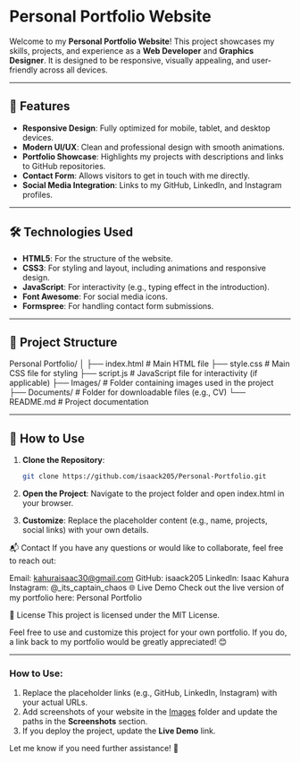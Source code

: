 # Personal Portfolio Website

Welcome to my **Personal Portfolio Website**! This project showcases my skills, projects, and experience as a **Web Developer** and **Graphics Designer**. It is designed to be responsive, visually appealing, and user-friendly across all devices.

---

## 🌟 Features

- **Responsive Design**: Fully optimized for mobile, tablet, and desktop devices.
- **Modern UI/UX**: Clean and professional design with smooth animations.
- **Portfolio Showcase**: Highlights my projects with descriptions and links to GitHub repositories.
- **Contact Form**: Allows visitors to get in touch with me directly.
- **Social Media Integration**: Links to my GitHub, LinkedIn, and Instagram profiles.

---

## 🛠️ Technologies Used

- **HTML5**: For the structure of the website.
- **CSS3**: For styling and layout, including animations and responsive design.
- **JavaScript**: For interactivity (e.g., typing effect in the introduction).
- **Font Awesome**: For social media icons.
- **Formspree**: For handling contact form submissions.

---

## 📂 Project Structure
Personal Portfolio/ │ ├── index.html # Main HTML file ├── style.css # Main CSS file for styling ├── script.js # JavaScript file for interactivity (if applicable) ├── Images/ # Folder containing images used in the project ├── Documents/ # Folder for downloadable files (e.g., CV) └── README.md # Project documentation


---

## 🚀 How to Use

1. **Clone the Repository**:
   ```bash
   git clone https://github.com/isaack205/Personal-Portfolio.git

2. **Open the Project**:
Navigate to the project folder and open index.html in your browser.

3. **Customize**:
Replace the placeholder content (e.g., name, projects, social links) with your own details.



📬 Contact
If you have any questions or would like to collaborate, feel free to reach out:

Email: kahuraisaac30@gmail.com
GitHub: isaack205
LinkedIn: Isaac Kahura
Instagram: @_its_captain_chaos
🌐 Live Demo
Check out the live version of my portfolio here: Personal Portfolio



📝 License
This project is licensed under the MIT License.

Feel free to use and customize this project for your own portfolio. If you do, a link back to my portfolio would be greatly appreciated! 😊


---

### How to Use:
1. Replace the placeholder links (e.g., GitHub, LinkedIn, Instagram) with your actual URLs.
2. Add screenshots of your website in the [Images](http://_vscodecontentref_/2) folder and update the paths in the **Screenshots** section.
3. If you deploy the project, update the **Live Demo** link.

Let me know if you need further assistance! 🚀
